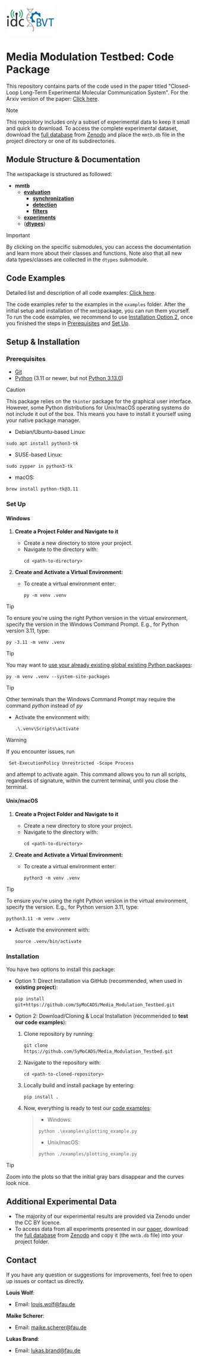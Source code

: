 <img src="idc_bvt_logo.png" alt="IDC Logo" width="130" height="80"/>

# Media Modulation Testbed: Code Package

This repository contains parts of the code used in the paper titled "Closed-Loop Long-Term Experimental Molecular Communication System". For the Arxiv version of the paper: [Click here](https://arxiv.org/pdf/2502.00831).

> [!NOTE]
> This repository includes only a subset of experimental data to keep it small and quick to download. To access the complete experimental dataset, download the [full database](https://zenodo.org/records/13898880/files/mmtb.db?download=1) from [Zenodo](https://zenodo.org/records/13898880) and place the `mmtb.db` file in the project directory or one of its subdirectories. 

## Module Structure & Documentation
The `mmtb`package is structured as followed:
* **mmtb**
    * [**evaluation**](./docs/evaluation.md)
      * [**synchronization**](./docs/evaluation/synchronization.md)
      * [**detection**](./docs/evaluation/detection.md)
      * [**filters**](./docs/evaluation/filters.md)
    * [**experiments**](./docs/experiments.md)
    * ([**dtypes**](./docs/dtypes.md))

> [!IMPORTANT]
> By clicking on the specific submodules, you can access the documentation and learn more about their classes and functions. Note also that all new data types/classes are collected in the `dtypes` submodule.

## Code Examples
Detailed list and description of all code examples: [Click here](./examples/examples.md).

The code examples refer to the examples in the `examples` folder. After the initial setup and installation of the `mmtb`package, you can run them yourself.
To run the code examples, we recommend to use [Installation Option 2](#Installation), once you finished the steps in [Prerequisites](#Prerequisites) and [Set Up](#Set-Up).

## Setup & Installation

### Prerequisites

+ [Git](https://git-scm.com/downloads)
+ [Python](https://www.python.org/downloads/) (3.11 or newer, but not [Python 3.13.0](https://github.com/python/cpython/issues/125179))

> [!CAUTION]
> This package relies on the `tkinter` package for the graphical user interface. However, some Python distributions for Unix/macOS operating systems do not include it out of the box. This means you have to install it yourself using your native package manager.
> + Debian/Ubuntu-based Linux:
>```shell
> sudo apt install python3-tk
>```
> + SUSE-based Linux:
>```shell
> sudo zypper in python3-tk
>```
> + macOS:
>```shell
> brew install python-tk@3.11
>```

### Set Up

#### Windows

1. **Create a Project Folder and Navigate to it**
   - Create a new directory to store your project.
   - Navigate to the directory with:
      ```shell
      cd <path-to-directory>
      ```

2. **Create and Activate a Virtual Environment:**
   - To create a virtual environment enter:
      ```shell
      py -m venv .venv
      ```

> [!TIP]
> To ensure you're using the right Python version in the virtual environment, specify the version in the Windows Command Prompt. E.g., for Python version 3.11, type:
> ```shell
> py -3.11 -m venv .venv
> ```

> [!TIP]
> You may want to [use your already existing global existing Python packages](https://www.nithinbose.com/posts/make-virtualenv-use-packages-from-global-site-packages/):
> ```shell
> py -m venv .venv --system-site-packages
> ```

> [!TIP]
> Other terminals than the Windows Command Prompt may require the command *python* instead of *py*

   - Activate the environment with:
      ```shell
      .\.venv\Scripts\activate
      ```

> [!WARNING]
> If you encounter issues, run
> ```shell
>  Set-ExecutionPolicy Unrestricted -Scope Process
> ```
> and attempt to activate again. This command allows you to run all scripts, regardless of signature, within the current terminal, until you close the terminal. 


#### Unix/macOS

1. **Create a Project Folder and Navigate to it**
   - Create a new directory to store your project.
   - Navigate to the directory with:
      ```shell
      cd <path-to-directory>
      ```

2. **Create and Activate a Virtual Environment:**
   - To create a virtual environment enter:
     ```shell
     python3 -m venv .venv
     ```

> [!TIP]
> To ensure you're using the right Python version in the virtual environment, specify the version. E.g., for Python version 3.11, type:
> ```shell
> python3.11 -m venv .venv
> ```

   - Activate the environment with:
     ```shell
     source .venv/bin/activate
     ```

### Installation
You have two options to install this package:

- Option 1: Direct Installation via GitHub (recommended, when used in **existing project**):
   
    ```shell
    pip install git+https://github.com/SyMoCADS/Media_Modulation_Testbed.git
    ```

- Option 2: Download/Cloning & Local Installation (recommended to **test our code examples**):
    1. Clone repository by running:
       ```shell
       git clone https://github.com/SyMoCADS/Media_Modulation_Testbed.git
       ```

   2. Navigate to the repository with:
      ```shell
      cd <path-to-cloned-repository>
      ```
      
   3. Locally build and install package by entering:
       ```shell
       pip install .
       ```

   4. Now, everything is ready to test our [code examples](./examples/examples.md):
      > + Windows:
      >```shell
      > python .\examples\plotting_example.py
      >```
      > + Unix/macOS:
      >```shell
      > python ./examples/plotting_example.py
      >```
> [!TIP]
> Zoom into the plots so that the initial gray bars disappear and the curves look nice.

## Additional Experimental Data
   - The majority of our experimental results are provided via Zenodo under the CC BY licence.
   - To access data from all experiments presented in our [paper](https://arxiv.org/pdf/2502.00831), download the [full database](https://zenodo.org/records/13898880/files/mmtb.db?download=1) from [Zenodo](https://zenodo.org/records/13898880) and copy it (the `mmtb.db` file) into your project folder.



## Contact
If you have any question or suggestions for improvements, feel free to open up issues or contact us directly.

**Louis Wolf**:

- Email: louis.wolf@fau.de

**Maike Scherer**:

- Email: maike.scherer@fau.de

**Lukas Brand**:

- Email: lukas.brand@fau.de
